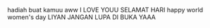  hadiah buat kamuu aww I LOVE YOUU  SELAMAT HARI happy world women's day
 LIYAN JANGAN LUPA DI BUKA YAAA
